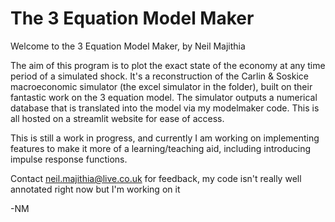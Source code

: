 # The 3 Equation Model Maker
Welcome to the 3 Equation Model Maker, by Neil Majithia

The aim of this program is to plot the exact state of the economy at any time period of a simulated shock.
It's a reconstruction of the Carlin & Soskice macroeconomic simulator (the excel simulator in the folder), built on their fantastic work on the 3 equation model.
The simulator outputs a numerical database that is translated into the model via my modelmaker code. This is all hosted on a streamlit website for ease of access.

This is still a work in progress, and currently I am working on implementing features to make it more of a learning/teaching aid, including introducing impulse response functions.

Contact neil.majithia@live.co.uk for feedback, my code isn't really well annotated right now but I'm working on it

-NM
